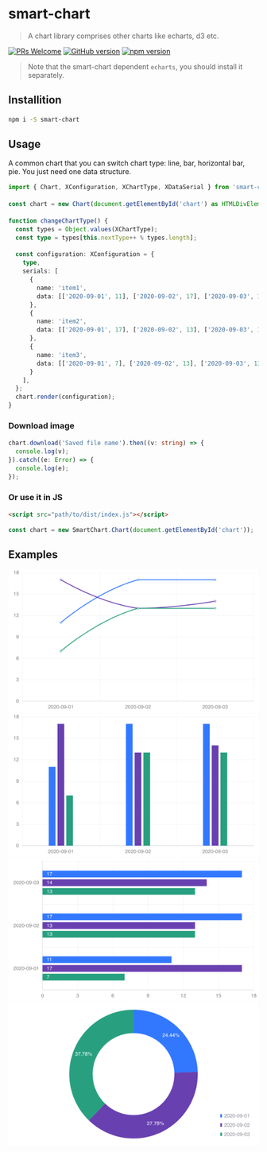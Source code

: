 # smart-chart

> A chart library comprises other charts like echarts, d3 etc.

 [![PRs Welcome](https://img.shields.io/badge/PRs-welcome-brightgreen.svg?style=flat-square)](http://makeapullrequest.com)  [![GitHub version](https://badge.fury.io/gh/TaylorPzreal%2Fsmart-chart.svg)](https://badge.fury.io/gh/TaylorPzreal%2Fsmart-chart)
[![npm version](https://badge.fury.io/js/smart-chart.svg)](https://badge.fury.io/js/smart-chart)

> Note that the smart-chart dependent ```echarts```, you should install it separately.

## Installition

```bash
npm i -S smart-chart
```

## Usage

A common chart that you can switch chart type: line, bar, horizontal bar, pie. You just need one data structure.

```ts
import { Chart, XConfiguration, XChartType, XDataSerial } from 'smart-chart';

const chart = new Chart(document.getElementById('chart') as HTMLDivElement);

function changeChartType() {
  const types = Object.values(XChartType);
  const type = types[this.nextType++ % types.length];

  const configuration: XConfiguration = {
    type,
    serials: [
      {
        name: 'item1',
        data: [['2020-09-01', 11], ['2020-09-02', 17], ['2020-09-03', 17]],
      },
      {
        name: 'item2',
        data: [['2020-09-01', 17], ['2020-09-02', 13], ['2020-09-03', 14]],
      },
      {
        name: 'item3',
        data: [['2020-09-01', 7], ['2020-09-02', 13], ['2020-09-03', 13]],
      }
    ],
  };
  chart.render(configuration);
}
```

### Download image

```ts
chart.download('Saved file name').then((v: string) => {
  console.log(v);
}).catch((e: Error) => {
  console.log(e);
});
```

### Or use it in JS

```html
<script src="path/to/dist/index.js"></script>
```

```js
const chart = new SmartChart.Chart(document.getElementById('chart'));
```

## Examples

![Line](./docs/line.png)
![Bar](./docs/bar.png)
![Horizontal Bar](./docs/horizontal-bar.png)
![Pie](./docs/pie.png)
